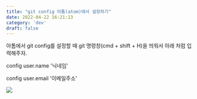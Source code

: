 ```yaml
---
title: "git config 아톰(atom)에서 설정하기"
date: 2022-04-22 16:21:13
category: 'dev'
draft: false
---
```


  
아톰에서 git config를 설정할 때 git 명령창(cmd + shift + H)을 띄워서 아래 처럼 입력해주자. 

  

  

config user.name '닉네임'

config user.email '이메일주소'

  

  

  

![](https://t1.daumcdn.net/cfile/tistory/996110345BA5C9FA38)
